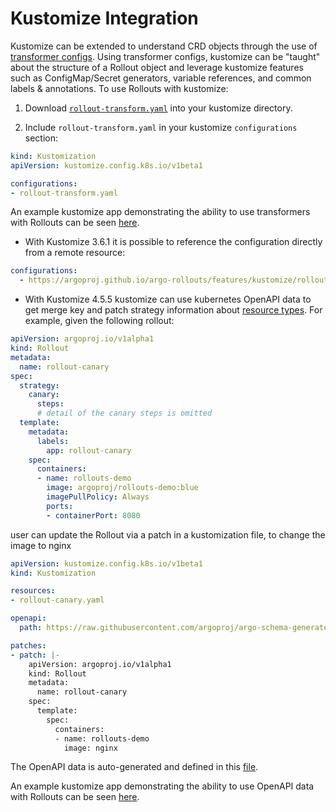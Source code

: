 # Kustomize Integration

Kustomize can be extended to understand CRD objects through the use of
[transformer configs](https://github.com/kubernetes-sigs/kustomize/tree/master/examples/transformerconfigs).
Using transformer configs, kustomize can be "taught" about the structure of a Rollout object and
leverage kustomize features such as ConfigMap/Secret generators, variable references, and common
labels & annotations. To use Rollouts with kustomize:

1. Download [`rollout-transform.yaml`](kustomize/rollout-transform.yaml) into your kustomize directory.

2. Include `rollout-transform.yaml` in your kustomize `configurations` section:

```yaml
kind: Kustomization
apiVersion: kustomize.config.k8s.io/v1beta1

configurations:
- rollout-transform.yaml
```

An example kustomize app demonstrating the ability to use transformers with Rollouts can be seen
[here](https://github.com/argoproj/argo-rollouts/blob/master/docs/features/kustomize/example).

- With Kustomize 3.6.1 it is possible to reference the configuration directly from a remote resource:

```yaml
configurations:
  - https://argoproj.github.io/argo-rollouts/features/kustomize/rollout-transform.yaml
```

- With Kustomize 4.5.5 kustomize can use kubernetes OpenAPI data to get merge key and patch strategy information about [resource types](https://kubectl.docs.kubernetes.io/references/kustomize/kustomization/openapi). For example, given the following rollout:

```yaml
apiVersion: argoproj.io/v1alpha1
kind: Rollout
metadata:
  name: rollout-canary
spec:
  strategy:
    canary:
      steps:
      # detail of the canary steps is omitted
  template:
    metadata:
      labels:
        app: rollout-canary
    spec:
      containers:
      - name: rollouts-demo
        image: argoproj/rollouts-demo:blue
        imagePullPolicy: Always
        ports:
        - containerPort: 8080
```

user can update the Rollout via a patch in a kustomization file, to change the image to nginx

```yaml
apiVersion: kustomize.config.k8s.io/v1beta1
kind: Kustomization

resources:
- rollout-canary.yaml

openapi:
  path: https://raw.githubusercontent.com/argoproj/argo-schema-generator/main/schema/argo_all_k8s_kustomize_schema.json

patches:
- patch: |-
    apiVersion: argoproj.io/v1alpha1
    kind: Rollout
    metadata:
      name: rollout-canary
    spec:
      template:
        spec:
          containers:
          - name: rollouts-demo
            image: nginx
```

The OpenAPI data is auto-generated and defined in this [file](https://github.com/argoproj/argo-schema-generator/blob/main/schema/argo_all_k8s_kustomize_schema.json).

An example kustomize app demonstrating the ability to use OpenAPI data with Rollouts can be seen
[here](https://github.com/argoproj/argo-rollouts/blob/master/test/kustomize/rollout).
